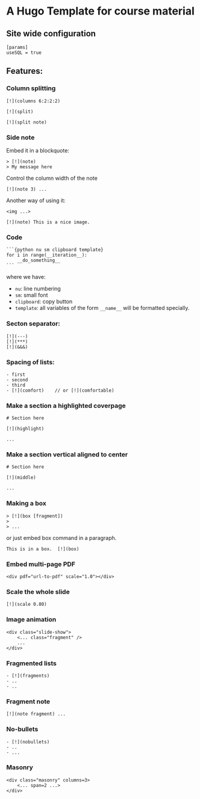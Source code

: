 # A Hugo Template for course material

## Site wide configuration

    [params]
    useSQL = true

## Features:

### Column splitting

    [!](columns 6:2:2:2)

    [!](split)

    [!](split note)


### Side note

Embed it in a blockquote:

    > [!](note)
    > My message here

Control the column width of the note

    [!](note 3) ...

Another way of using it:

    <img ...>

    [!](note) This is a nice image.


### Code

    ```{python nu sm clipboard template}
    for i in range(__iteration__):
        __do_something__
    ```

where we have:

- `nu`: line numbering
- `sm`: small font
- `clipboard`: copy button
- `template`: all variables of the form `__name__` will be formatted specially.

### Secton separator:

    [!](---)
    [!](***)
    [!](&&&)

### Spacing of lists:

    - first
    - second
    - third
    - [!](comfort)    // or [!](comfortable)

### Make a section a highlighted coverpage

    # Section here

    [!](highlight)

    ...

### Make a section vertical aligned to center

    # Section here
    
    [!](middle)

    ...

### Making a box

    > [!](box [fragment])
    >
    > ...

or just embed box command in a paragraph.

    This is in a box.  [!](box)

### Embed multi-page PDF

    <div pdf="url-to-pdf" scale="1.0"></div>

### Scale the whole slide

    [!](scale 0.80)


### Image animation

    <div class="slide-show">
        <... class="fragment" />
        ...
    </div>

### Fragmented lists

    - [!](fragments)
    - ..
    - ..

### Fragment note

    [!](note fragment) ...

### No-bullets

    - [!](nobullets)
    - ..
    - ...

### Masonry

    <div class="masonry" columns=3>
        <... span=2 ...>
    </div>
